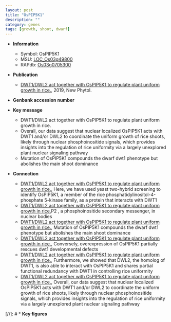 ```yaml
---
layout: post
title: "OsPIP5K1"
description: ""
category: genes
tags: [growth, shoot, dwarf]
---
```


* **Information**  
    + Symbol: OsPIP5K1  
    + MSU: [LOC_Os03g49800](http://rice.plantbiology.msu.edu/cgi-bin/ORF_infopage.cgi?orf=LOC_Os03g49800)  
    + RAPdb: [Os03g0705300](http://rapdb.dna.affrc.go.jp/viewer/gbrowse_details/irgsp1?name=Os03g0705300)  

* **Publication**  
    + [DWT1/DWL2 act together with OsPIP5K1 to regulate plant uniform growth in rice.](http://www.ncbi.nlm.nih.gov/pubmed?term=DWT1/DWL2+act+together+with+OsPIP5K1+to+regulate+plant+uniform+growth+in+rice.%5BTitle%5D), 2019, New Phytol.

* **Genbank accession number**  

* **Key message**  
    + DWT1/DWL2 act together with OsPIP5K1 to regulate plant uniform growth in rice.
    + Overall, our data suggest that nuclear localized OsPIP5K1 acts with DWT1 and/or DWL2 to coordinate the uniform growth of rice shoots, likely through nuclear phosphoinositide signals, which provides insights into the regulation of rice uniformity via a largely unexplored plant nuclear signaling pathway
    + Mutation of OsPIP5K1 compounds the dwarf dwt1 phenotype but abolishes the main shoot dominance

* **Connection**  
    + [DWT1/DWL2 act together with OsPIP5K1 to regulate plant uniform growth in rice.](http://www.ncbi.nlm.nih.gov/pubmed?term=DWT1/DWL2+act+together+with+OsPIP5K1+to+regulate+plant+uniform+growth+in+rice.%5BTitle%5D),  Here, we have used yeast two-hybrid screening to identify OsPIP5K1, a member of the rice phosphatidylinositol-4-phosphate 5-kinase family, as a protein that interacts with DWT1
    + [DWT1/DWL2 act together with OsPIP5K1 to regulate plant uniform growth in rice.](4,5)P2 , a phosphoinositide secondary messenger, in nuclear bodies
    + [DWT1/DWL2 act together with OsPIP5K1 to regulate plant uniform growth in rice.](http://www.ncbi.nlm.nih.gov/pubmed?term=DWT1/DWL2+act+together+with+OsPIP5K1+to+regulate+plant+uniform+growth+in+rice.%5BTitle%5D),  Mutation of OsPIP5K1 compounds the dwarf dwt1 phenotype but abolishes the main shoot dominance
    + [DWT1/DWL2 act together with OsPIP5K1 to regulate plant uniform growth in rice.](http://www.ncbi.nlm.nih.gov/pubmed?term=DWT1/DWL2+act+together+with+OsPIP5K1+to+regulate+plant+uniform+growth+in+rice.%5BTitle%5D),  Conversely, overexpression of OsPIP5K1 partially rescues dwt1 developmental defects
    + [DWT1/DWL2 act together with OsPIP5K1 to regulate plant uniform growth in rice.](http://www.ncbi.nlm.nih.gov/pubmed?term=DWT1/DWL2+act+together+with+OsPIP5K1+to+regulate+plant+uniform+growth+in+rice.%5BTitle%5D),  Furthermore, we showed that DWL2, the homolog of DWT1, is also able to interact with OsPIP5K1 and shares partial functional redundancy with DWT1 in controlling rice uniformity
    + [DWT1/DWL2 act together with OsPIP5K1 to regulate plant uniform growth in rice.](http://www.ncbi.nlm.nih.gov/pubmed?term=DWT1/DWL2+act+together+with+OsPIP5K1+to+regulate+plant+uniform+growth+in+rice.%5BTitle%5D),  Overall, our data suggest that nuclear localized OsPIP5K1 acts with DWT1 and/or DWL2 to coordinate the uniform growth of rice shoots, likely through nuclear phosphoinositide signals, which provides insights into the regulation of rice uniformity via a largely unexplored plant nuclear signaling pathway

[//]: # * **Key figures**  


